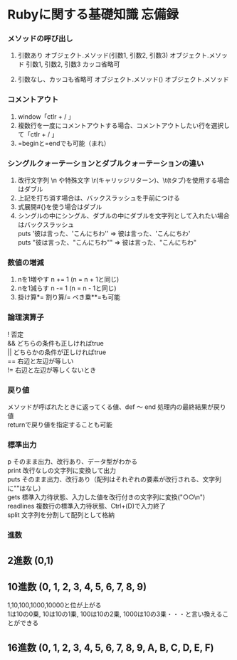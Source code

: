 # Rubyに関する基礎知識 忘備録
### メソッドの呼び出し
1. 引数あり
オブジェクト.メソッド(引数1, 引数2, 引数3)
オブジェクト.メソッド 引数1, 引数2, 引数3 カッコ省略可

2. 引数なし、カッコも省略可
オブジェクト.メソッド()
オブジェクト.メソッド

### コメントアウト
1. window「ctlr + / 」  
2. 複数行を一度にコメントアウトする場合、コメントアウトしたい行を選択して「ctlr + / 」
3. =beginと=endでも可能（まれ）  

### シングルクォーテーションとダブルクォーテーションの違い
1. 改行文字列 \n や特殊文字 \r(キャリッジリターン)、\t(tタブ)を使用する場合はダブル
2. 上記を打ち消す場合は、バックスラッシュを手前につける    
3. 式展開#{}を使う場合はダブル  
4. シングルの中にシングル、ダブルの中にダブルを文字列として入れたい場合はバックスラッシュ  
puts '彼は言った、\'こんにちわ\'' ⇒ 彼は言った、'こんにちわ'  
puts "彼は言った、\"こんにちわ\"" ⇒ 彼は言った、"こんにちわ"  

### 数値の増減
1. nを1増やす n += 1 (n = n + 1と同じ)
2. nを1減らす n -= 1 (n = n - 1と同じ)
3.  掛け算*= 割り算/= べき乗**=も可能  

### 論理演算子
!   否定  
&&  どちらの条件も正しければtrue  
||  どちらかの条件が正しければtrue  
==  右辺と左辺が等しい  
!=  右辺と左辺が等しくないとき　　

### 戻り値  
メソッドが呼ばれたときに返ってくる値、def ～ end 処理内の最終結果が戻り値  
returnで戻り値を指定することも可能  

### 標準出力  
p そのまま出力、改行あり、データ型がわかる  
print 改行なしの文字列に変換して出力  
puts そのまま出力、改行あり（配列はそれぞれの要素が改行される、文字列に""はなし）  
gets 標準入力待状態、入力した値を改行付きの文字列に変換("○○\n")  
readlines 複数行の標準入力待状態、Ctrl+(D)で入力終了  
split 文字列を分割して配列として格納  

### 進数  
## 2進数   (0,1)  
## 10進数  (0, 1, 2, 3, 4, 5, 6, 7, 8, 9)  
1,10,100,1000,10000と位が上がる  
1は10の0乗, 10は10の1乗, 100は10の2乗, 1000は10の3乗・・・と言い換えることができる  
## 16進数  (0, 1, 2, 3, 4, 5, 6, 7, 8, 9, A, B, C, D, E, F)

